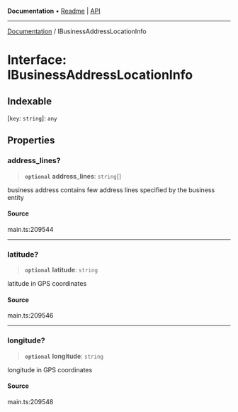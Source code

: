 **Documentation** • [Readme](../README.md) \| [API](../globals.md)

***

[Documentation](../README.md) / IBusinessAddressLocationInfo

# Interface: IBusinessAddressLocationInfo

## Indexable

 \[`key`: `string`\]: `any`

## Properties

### address\_lines?

> **`optional`** **address\_lines**: `string`[]

business address
contains few address lines specified by the business entity

#### Source

main.ts:209544

***

### latitude?

> **`optional`** **latitude**: `string`

latitude in GPS coordinates

#### Source

main.ts:209546

***

### longitude?

> **`optional`** **longitude**: `string`

longitude in GPS coordinates

#### Source

main.ts:209548
